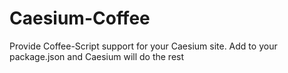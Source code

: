# Caesium-Coffee

Provide Coffee-Script support for your Caesium site. Add to your package.json and Caesium will do the rest
